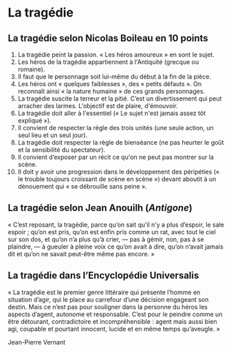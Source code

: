 # La tragédie

## La tragédie selon Nicolas Boileau en 10 points

1. La tragédie peint la passion. « Les héros amoureux » en sont le sujet.
2. Les héros de la tragédie appartiennent à l'Antiquité (grecque ou romaine).
3. Il faut que le personnage soit lui-même du début à la fin de la pièce.
4. Les héros ont « quelques faiblesses », des « petits défauts ». On reconnaît ainsi « la nature humaine » de ces grands personnages.
5. La tragédie suscite la terreur et la pitié. C’est un divertissement qui peut arracher des larmes. L'objectif est de plaire, d'émouvoir.
6. La tragédie doit aller à l'essentiel (« Le sujet n'est jamais assez tôt expliqué »).
7. Il convient de respecter la règle des trois unités (une seule action, un seul lieu et un seul jour).
8. La tragédie doit respecter la règle de bienséance (ne pas heurter le goût et la sensibilité du spectateur).
9. Il convient d’exposer par un récit ce qu'on ne peut pas montrer sur la scène.
10. Il doit y avoir une progression dans le développement des péripéties (« le trouble toujours croissant de scène en scène ») devant aboutit à un dénouement qui « se débrouille sans peine ».

## La tragédie selon Jean Anouilh (*Antigone*)

« C’est reposant, la tragédie, parce qu’on sait qu’il n’y a plus d’espoir, le sale espoir ; qu’on est pris, qu’on est enfin pris comme un rat, avec tout le ciel sur son dos, et qu’on n’a plus qu’à crier, — pas à gémir, non, pas à se plaindre, — à gueuler à pleine voix ce qu’on avait à dire, qu’on n’avait jamais dit et qu’on ne savait peut-être même pas encore. »

## La tragédie dans l’Encyclopédie Universalis

« La tragédie est le premier genre littéraire qui présente l’homme en situation d’agir, qui le place au carrefour d’une décision engageant son destin. Mais ce n’est pas pour souligner dans la personne du héros les aspects d’agent, autonome et responsable. C’est pour le peindre comme un être détourant, contradictoire et incompréhensible : agent mais aussi bien agi, coupable et pourtant innocent, lucide et en même temps qu’aveugle. »

Jean-Pierre Vernant